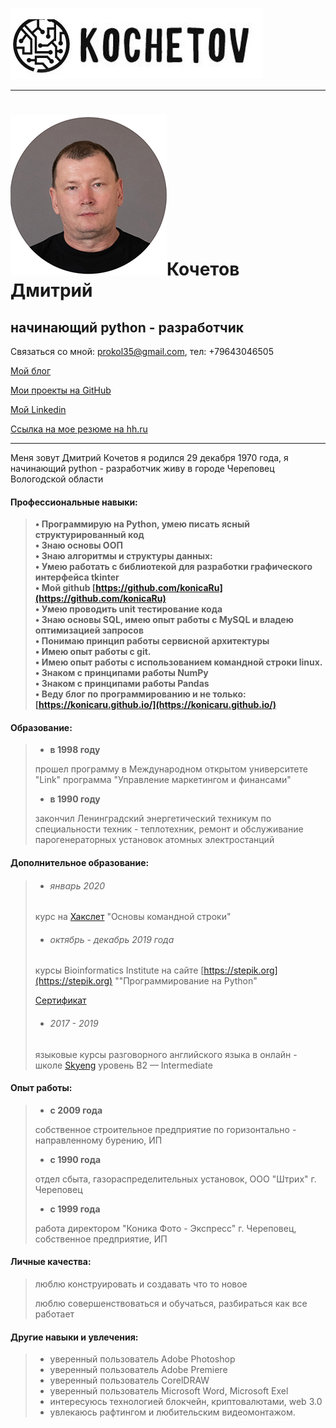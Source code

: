 ![](Logo_Kochetov_cv.jpg)

------



# ![](https://raw.githubusercontent.com/konicaRu/konicaru.github.io/master/pictures/my_photo_250_cekl.jpg)Кочетов Дмитрий 

##  начинающий python - разработчик                         

Связаться со мной: [prokol35@gmail.com](prokol35@gmail.com), тел: +79643046505

[Мой блог](https://konicaru.github.io/)

[Мои проекты на GitHub](https://github.com/konicaRu)

[Мой Linkedin](https://www.linkedin.com/in/dimkochetov/)

[Cсылка на мое резюме на hh.ru](https://hh.ru/resume/6766117bff07ea9c0d0039ed1f626779763145#key-skills)

------

Меня зовут Дмитрий Кочетов я родился 29 декабря 1970 года, я начинающий python - разработчик живу в городе Череповец Вологодской области

#### Профессиональные навыки:

> **•	Программирую на Python, умею писать ясный структурированный код   
> •	Знаю основы ООП  
> •	Знаю  алгоритмы и структуры данных:   
> •	Умею работать с  библиотекой для разработки графического интерфейса  tkinter  
> •	Мой github [https://github.com/konicaRu](https://github.com/konicaRu)  
> •	Умею проводить unit тестирование кода  
> •	Знаю основы SQL, имею опыт работы с MySQL и владею оптимизацией запросов  
> •	Понимаю принцип работы сервисной архитектуры  
> •	Имею опыт работы с git.  
> •	Имею опыт работы с  использованием командной строки linux.  
> •	Знаком с принципами работы  NumPy  
> •	Знаком с принципами работы  Pandas  
> •	Веду блог по программированию и не только: [https://konicaru.github.io/](https://konicaru.github.io/)**

#### Образование:

> - **в 1998 году**
>
> прошел программу в Международном открытом университете "Link" программа "Управление маркетингом и финансами"
>
> - **в 1990 году** 
>
> закончил Ленинградский энергетический техникум по специальности техник - теплотехник, ремонт и обслуживание парогенераторных установок атомных электростанций
>

#### Дополнительное образование:

> - ######  январь 2020
>
> курс на [Хакслет](https://ru.hexlet.io) "Основы командной строки"
>
> - ###### октябрь - декабрь 2019 года
>
> курсы Bioinformatics Institute на сайте [https://stepik.org](https://stepik.org)  ""Программирование на Python"
>
> [Сертификат](https://stepik.org/cert/204366?auth=registration)
>
> - ###### 2017 - 2019
>
>  языковые курсы разговорного английского языка в онлайн - школе [Skyeng](https://skyeng.ru/)                                 уровень B2 — Intermediate 

#### Опыт работы:

> - **с 2009 года**
>
> собственное строительное предприятие по горизонтально - направленному бурению, ИП
>
> - **с 1990 года**
>
> отдел сбыта, газораспределительных установок, ООО "Штрих" г. Череповец
>
> - **с 1999 года**
>
> работа директором "Коника Фото - Экспресс" г. Череповец, собственное предприятие, ИП

#### Личные качества:

> люблю конструировать и создавать что то новое
>
> люблю совершенствоваться и обучаться, разбираться как все работает

#### Другие навыки и увлечения:

> - уверенный пользователь Adobe Photoshop
> - уверенный пользователь Adobe Premiere
> - уверенный пользователь CorelDRAW
> - уверенный пользователь Microsoft Word, Microsoft Exel
> - интересуюсь технологией блокчейн, криптовалютами, web 3.0
> - увлекаюсь рафтингом и любительским видеомонтажом.